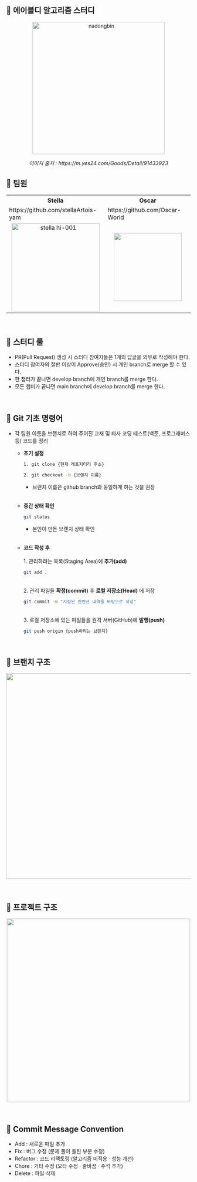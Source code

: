 ## 👫 에이블디 알고리즘 스터디

<p align="center">
  <img width="360" alt="nadongbin" src="https://github.com/abledcorp/CodingTest/assets/56255288/319cf197-5573-474b-ad6e-77e46bcf8a59">
</p>
<p align="center">
  <em>이미지 출처 : https://m.yes24.com/Goods/Detail/91433923</em>
</p>



## 👫 팀원
<table>
  <tr>
    <th>Stella</th>
    <th>Oscar</th>
  </tr>

  <tr>
    <td>https://github.com/stellaArtois-yam</td>
    <td>https://github.com/Oscar-World</td>
  </tr>

  <tr>
    <td align="center"><img width="240" alt="stella hi-001" src="https://github.com/abledcorp/CodingTest/assets/56255288/a444eb56-30fe-4615-acfb-a8062b903fd7"></td>
    <td align="center"><img width="185" src="https://github.com/abledcorp/CodingTest/assets/108970474/fcf6e672-9bc2-4102-9096-46b3c95c1a0e"></td>
  </tr>
</table>

<br>

## 👫 스터디 룰

- PR(Pull Request) 생성 시 스터디 참여자들은 1개의 답글을 의무로 작성해야 한다.
- 스터디 참여자의 절반 이상이 Approve(승인) 시 개인 branch로 merge 할 수 있다.
- 한 챕터가 끝나면 develop branch에 개인 branch를 merge 한다.
- 모든 챕터가 끝나면 main branch에 develop branch를 merge 한다.

<br>


## 👫 Git 기초 명령어

- 각 팀원 이름을 브랜치로 하여 주어진 교재 및 타사 코딩 테스트(백준, 프로그래머스 등) 코드를 정리
    - **초기 설정**
        
        ```bash
        1. git clone {현재 레포지터리 주소}
        ```
      
        
        ```bash
        2. git checkout -b {브랜치 이름}
        ```
       - 브랜치 이름은 github branch와 동일하게 하는 것을 권장
        
        <br>
    

    - **중간 상태 확인**
        
        ```bash
        git status 
        ```
        - 본인이 만든 브랜치 상태 확인
        
        <br>
        
    
    - **코드 작성 후**
        <br><br>1. 관리하려는 목록(Staging Area)에 **추가(add)**<br>
        
        ```bash
        git add . 
        ```
        
        <br>2. 관리 파일들 **확정(commit)** 후 **로컬 저장소(Head)** 에 저장<br>
        
        ```bash
        git commit -m "지정된 컨벤션 내역을 바탕으로 작성" 
        ```
        
        <br>3. 로컬 저장소에 있는 파일들을 원격 서버(GitHub)에 **발행(push)**<br>
        
        ```bash
        git push origin {push하려는 브랜치} 
        ```
       
        
<br>

## 👫 브랜치 구조

<p align="center">
  <img width="560" src="https://github.com/abledcorp/CodingTest/assets/56255288/a0d12657-dd39-44fa-8386-036e3e16e6fb">
</p>

<br>


## 👫 프로젝트 구조

<p align="center">
  <img width="500" src="https://github.com/abledcorp/CodingTest/assets/56255288/9000abc0-80fe-4cad-9cb6-ac636cc3800f">
</p>


<br>


## 👫 Commit Message Convention
- Add : 새로운 파일 추가
- Fix : 버그 수정 (문제 풀이 틀린 부분 수정)
- Refactor : 코드 리팩토링 (알고리즘 미적용 · 성능 개선)
- Chore : 기타 수정 (오타 수정 · 줄바꿈 · 주석 추가)
- Delete : 파일 삭제
